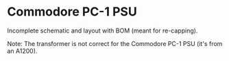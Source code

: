 # Commodore PC-1 PSU

Incomplete schematic and layout with BOM (meant for re-capping).

Note: The transformer is not correct for the Commodore PC-1 PSU (it's from an A1200).
